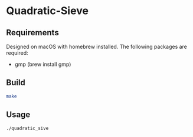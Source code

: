 # Quadratic-Sieve

## Requirements

Designed on macOS with homebrew installed. The following packages are required:

- gmp (brew install gmp)

## Build

```bash
make
```

## Usage

```bash
./quadratic_sive
```
